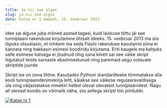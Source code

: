 ```yaml
---
title: Ja nii see algas
slug: ja-nii-see-algas
date: katse nr 1 &mdash; 15. veebruar 2013
---
```


Idee sai alguse juba mõned aastad tagasi, kuid laiskuse tõttu jäi see tunniplaani
rakenduse kirjutamine lihtsalt ideeks. 15. veebruar 2013 ma siis lõpuks
otsustasin, et rohkem ma seda Flashi rakenduse kasutamis piina ei kannata ning
hakkasin esimesi koodiridu kirjutama. Eriti kaugele ma kahjuks selle esimese
katsega ei jõudnud ning üsna kiirelt sai see väike skript liigutatud teiste
sarnaste ebaõnnestunud ning paremaid aegu ootavate skriptide juurde.

Skript ise on üsna lihtne. Kasutades Pythoni standardteeke tõmmatakse alla
kooli tunniplaanidenimekirja leht, käiakse see väikese regulaaravaldisega üle
ning väljastatakse nimekiri hetkel üleval olevatest tunniplaanidest. Nagu all olevast
koodis on võimalik näha, siis sellega skripti töö piirdubki.

<a href="http://i.imgur.com/qnal8Zy.png"><img src="http://i.imgur.com/qnal8Zy.png" title="Katse nr 1" /></a>

<script src="https://gist.github.com/artizirk/88468101c54745c85e90.js"></script>
